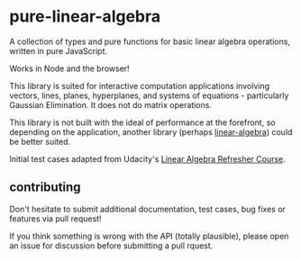 # pure-linear-algebra
A collection of types and pure functions for basic linear algebra operations, written in pure JavaScript.

Works in Node and the browser!

This library is suited for interactive computation applications involving vectors, lines, planes, hyperplanes, and systems of equations - particularly Gaussian Elimination. It does not do matrix operations.

This library is not built with the ideal of performance at the forefront, so depending on the application, another library (perhaps [linear-algebra](https://www.npmjs.com/package/linear-algebra)) could be better suited.

Initial test cases adapted from Udacity's [Linear Algebra Refresher Course](https://www.udacity.com/course/linear-algebra-refresher-course--ud953).

## contributing
Don't hesitate to submit additional documentation, test cases, bug fixes or features via pull request!

If you think something is wrong with the API (totally plausible), please open an issue for discussion before submitting a pull rquest.
